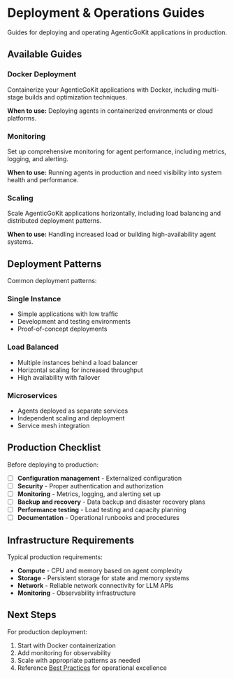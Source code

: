 # Deployment & Operations Guides

Guides for deploying and operating AgenticGoKit applications in production.

## Available Guides

### Docker Deployment
Containerize your AgenticGoKit applications with Docker, including multi-stage builds and optimization techniques.

**When to use:** Deploying agents in containerized environments or cloud platforms.

### Monitoring
Set up comprehensive monitoring for agent performance, including metrics, logging, and alerting.

**When to use:** Running agents in production and need visibility into system health and performance.

### Scaling
Scale AgenticGoKit applications horizontally, including load balancing and distributed deployment patterns.

**When to use:** Handling increased load or building high-availability agent systems.

## Deployment Patterns

Common deployment patterns:

### Single Instance
- Simple applications with low traffic
- Development and testing environments
- Proof-of-concept deployments

### Load Balanced
- Multiple instances behind a load balancer
- Horizontal scaling for increased throughput
- High availability with failover

### Microservices
- Agents deployed as separate services
- Independent scaling and deployment
- Service mesh integration

## Production Checklist

Before deploying to production:

- [ ] **Configuration management** - Externalized configuration
- [ ] **Security** - Proper authentication and authorization
- [ ] **Monitoring** - Metrics, logging, and alerting set up
- [ ] **Backup and recovery** - Data backup and disaster recovery plans
- [ ] **Performance testing** - Load testing and capacity planning
- [ ] **Documentation** - Operational runbooks and procedures

## Infrastructure Requirements

Typical production requirements:
- **Compute** - CPU and memory based on agent complexity
- **Storage** - Persistent storage for state and memory systems
- **Network** - Reliable network connectivity for LLM APIs
- **Monitoring** - Observability infrastructure

## Next Steps

For production deployment:
1. Start with Docker containerization
2. Add monitoring for observability
3. Scale with appropriate patterns as needed
4. Reference [Best Practices](../development/best-practices.md) for operational excellence